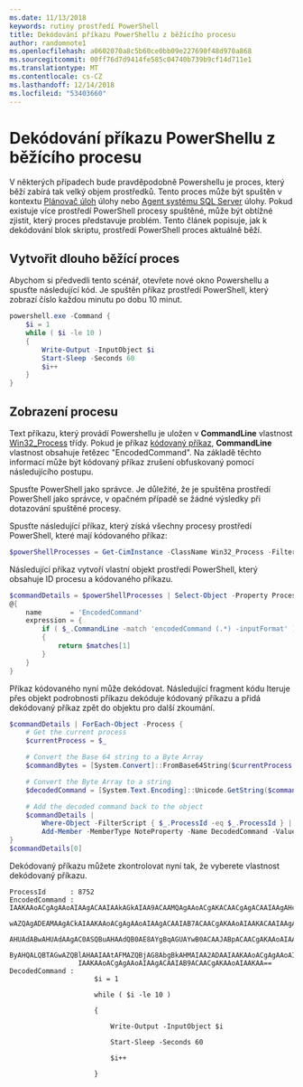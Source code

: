 ```yaml
---
ms.date: 11/13/2018
keywords: rutiny prostředí PowerShell
title: Dekódování příkazu PowerShellu z běžícího procesu
author: randomnote1
ms.openlocfilehash: a0602070a8c5b60ce0bb09e227690f48d970a868
ms.sourcegitcommit: 00ff76d7d9414fe585c04740b739b9cf14d711e1
ms.translationtype: MT
ms.contentlocale: cs-CZ
ms.lasthandoff: 12/14/2018
ms.locfileid: "53403660"
---
```

# <a name="decode-a-powershell-command-from-a-running-process"></a>Dekódování příkazu PowerShellu z běžícího procesu

V některých případech bude pravděpodobně Powershellu je proces, který běží zabírá tak velký objem prostředků.
Tento proces může být spuštěn v kontextu [Plánovač úloh][] úlohy nebo [Agent systému SQL Server][] úlohy. Pokud existuje více prostředí PowerShell procesy spuštěné, může být obtížné zjistit, který proces představuje problém. Tento článek popisuje, jak k dekódování blok skriptu, prostředí PowerShell proces aktuálně běží.

## <a name="create-a-long-running-process"></a>Vytvořit dlouho běžící proces

Abychom si předvedli tento scénář, otevřete nové okno Powershellu a spusťte následující kód. Je spuštěn příkaz prostředí PowerShell, který zobrazí číslo každou minutu po dobu 10 minut.

```powershell
powershell.exe -Command {
    $i = 1
    while ( $i -le 10 )
    {
        Write-Output -InputObject $i
        Start-Sleep -Seconds 60
        $i++
    }
}
```

## <a name="view-the-process"></a>Zobrazení procesu

Text příkazu, který provádí Powershellu je uložen v **CommandLine** vlastnost [Win32_Process][] třídy. Pokud je příkaz [kódovaný příkaz][], **CommandLine** vlastnost obsahuje řetězec "EncodedCommand". Na základě těchto informací může být kódovaný příkaz zrušení obfuskovaný pomocí následujícího postupu.

Spusťte PowerShell jako správce. Je důležité, že je spuštěna prostředí PowerShell jako správce, v opačném případě se žádné výsledky při dotazování spuštěné procesy.

Spusťte následující příkaz, který získá všechny procesy prostředí PowerShell, které mají kódovaného příkaz:

```powershell
$powerShellProcesses = Get-CimInstance -ClassName Win32_Process -Filter 'CommandLine LIKE "%EncodedCommand%"'
```

Následující příkaz vytvoří vlastní objekt prostředí PowerShell, který obsahuje ID procesu a kódovaného příkazu.

```powershell
$commandDetails = $powerShellProcesses | Select-Object -Property ProcessId,
@{
    name       = 'EncodedCommand'
    expression = {
        if ( $_.CommandLine -match 'encodedCommand (.*) -inputFormat' )
        {
            return $matches[1]
        }
    }
}
```

Příkaz kódovaného nyní může dekódovat. Následující fragment kódu Iteruje přes objekt podrobnosti příkazu dekóduje kódovaný příkazu a přidá dekódovaný příkaz zpět do objektu pro další zkoumání.

```powershell
$commandDetails | ForEach-Object -Process {
    # Get the current process
    $currentProcess = $_

    # Convert the Base 64 string to a Byte Array
    $commandBytes = [System.Convert]::FromBase64String($currentProcess.EncodedCommand)

    # Convert the Byte Array to a string
    $decodedCommand = [System.Text.Encoding]::Unicode.GetString($commandBytes)

    # Add the decoded command back to the object
    $commandDetails |
        Where-Object -FilterScript { $_.ProcessId -eq $_.ProcessId } |
        Add-Member -MemberType NoteProperty -Name DecodedCommand -Value $decodedCommand
}
$commandDetails[0]
```

Dekódovaný příkazu můžete zkontrolovat nyní tak, že vyberete vlastnost dekódovaný příkazu.

```output
ProcessId      : 8752
EncodedCommand : IAAKAAoACgAgAAoAIAAgACAAIAAkAGkAIAA9ACAAMQAgAAoACgAKACAACgAgACAAIAAgAHcAaABpAGwAZQAgACgAIAAkAGkAIAAtAG
                 wAZQAgADEAMAAgACkAIAAKAAoACgAgAAoAIAAgACAAIAB7ACAACgAKAAoAIAAKACAAIAAgACAAIAAgACAAIABXAHIAaQB0AGUALQBP
                 AHUAdABwAHUAdAAgAC0ASQBuAHAAdQB0AE8AYgBqAGUAYwB0ACAAJABpACAACgAKAAoAIAAKACAAIAAgACAAIAAgACAAIABTAHQAYQ
                 ByAHQALQBTAGwAZQBlAHAAIAAtAFMAZQBjAG8AbgBkAHMAIAA2ADAAIAAKAAoACgAgAAoAIAAgACAAIAAgACAAIAAgACQAaQArACsA
                 IAAKAAoACgAgAAoAIAAgACAAIAB9ACAACgAKAAoAIAAKAA==
DecodedCommand :
                     $i = 1

                     while ( $i -le 10 )

                     {

                         Write-Output -InputObject $i

                         Start-Sleep -Seconds 60

                         $i++

                     }
```

[Plánovač úloh]: /windows/desktop/TaskSchd/task-scheduler-start-page
[Agent systému SQL Server]: /sql/ssms/agent/sql-server-agent
[Win32_Process]: /windows/desktop/CIMWin32Prov/win32-process
[kódovaný příkaz]: /powershell/scripting/core-powershell/console/powershell.exe-command-line-help#-encodedcommand-
